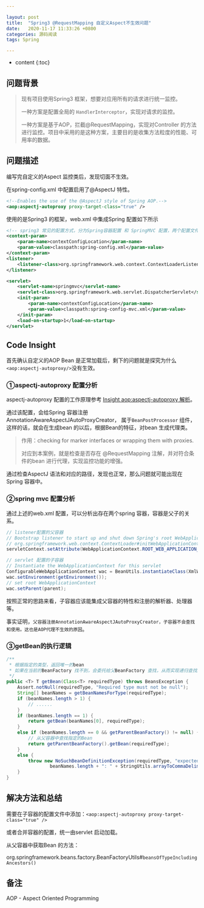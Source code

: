 ```yaml
---

layout: post
title:  "Spring3 @RequestMapping 自定义Aspect不生效问题"
date:   2020-11-17 11:33:26 +0800
categories: 源码阅读
tags: Spring

---
```

* content
{:toc}

## 问题背景

> 现有项目使用Spring3 框架，想要对应用所有的请求进行统一监控。
> 
> 一种方案是配置全局的 `HandlerInterceptor`，实现对请求的监控。
> 
> 一种方案是基于AOP，拦截@RequestMapping，实现对Controller 的方法进行监控。项目中采用的是这种方案，主要目的是收集方法粒度的性能、可用率的数据。

## 问题描述

编写完自定义的Aspect 监控类后，发现切面不生效。

在spring-config.xml 中配置启用了@AspectJ 特性。

```xml
<!--Enables the use of the @AspectJ style of Spring AOP.-->
<aop:aspectj-autoproxy proxy-target-class="true" />
```

使用的是Spring3 的框架，web.xml 中集成Spring 配置如下所示

```xml
<!-- spring3 常见的配置方式，分为Spring容器配置 和 SpringMVC 配置，两个配置文件中各自扫描对应的包路径 -->
<context-param>
    <param-name>contextConfigLocation</param-name>
    <param-value>classpath:spring-config.xml</param-value>
</context-param>
<listener>
    <listener-class>org.springframework.web.context.ContextLoaderListener</listener-class>
</listener>

<servlet>
    <servlet-name>springmvc</servlet-name>
    <servlet-class>org.springframework.web.servlet.DispatcherServlet</servlet-class>
    <init-param>
        <param-name>contextConfigLocation</param-name>
        <param-value>classpath:spring-config-mvc.xml</param-value>
    </init-param>
    <load-on-startup>1</load-on-startup>
</servlet>
```

## Code Insight

首先确认自定义的AOP Bean 是正常加载后，剩下的问题就是探究为什么`<aop:aspectj-autoproxy/>`没有生效。

### ①aspectj-autoproxy 配置分析

aspectj-autoproxy 配置的工作原理参考 [Insight aop:aspectj-autoproxy 解析](https://blog.csdn.net/tt50335971/article/details/52181724)。

通过该配置，会给Spring 容器注册AnnotationAwareAspectJAutoProxyCreator， 属于`BeanPostProcessor` 组件，这样的话，就会在生成bean 的以后，根据Bean的特征，对bean 生成代理类。

> 作用：checking for marker interfaces or wrapping them with proxies.
> 
> 对应到本案例，就是检查是否存在 @RequestMapping 注解，并对符合条件的bean 进行代理，实现监控功能的增强。

通过检查AspectJ 语法和对应的路径，发现也正常，那么问题就可能出现在Spring 容器中。

### ②spring mvc 配置分析

通过上述的web.xml 配置，可以分析出存在两个spring 容器，容器是父子的关系。

```java
// listener配置的父容器
// Bootstrap listener to start up and shut down Spring's root WebApplicationContext
// org.springframework.web.context.ContextLoader#initWebApplicationContext
servletContext.setAttribute(WebApplicationContext.ROOT_WEB_APPLICATION_CONTEXT_ATTRIBUTE, this.context);

// servlet 配置的子容器
// Instantiate the WebApplicationContext for this servlet
ConfigurableWebApplicationContext wac = BeanUtils.instantiateClass(XmlWebApplicationContext.class);
wac.setEnvironment(getEnvironment());
// set root WebApplicationContext
wac.setParent(parent);
```

按照正常的思路来看，子容器应该能集成父容器的特性和注册的解析器、处理器等。

事实证明，`父容器注册AnnotationAwareAspectJAutoProxyCreator，子容器不会查找和使用。这也是AOP代理不生效的原因`。

### ③getBean的执行逻辑

```java
/**
 * 根据指定的类型，返回唯一的bean
 * 如果在当前的BeanFactory 找不到，会委托给父BeanFactory 查找，从而实现递归查找的策略
 */
public <T> T getBean(Class<T> requiredType) throws BeansException {
    Assert.notNull(requiredType, "Required type must not be null");
    String[] beanNames = getBeanNamesForType(requiredType);
    if (beanNames.length > 1) {
        // ......
    }
    if (beanNames.length == 1) {
        return getBean(beanNames[0], requiredType);
    }
    else if (beanNames.length == 0 && getParentBeanFactory() != null) {
        // 从父容器中查找指定的Bean
        return getParentBeanFactory().getBean(requiredType);
    }
    else {
        throw new NoSuchBeanDefinitionException(requiredType, "expected single bean but found " +
                beanNames.length + ": " + StringUtils.arrayToCommaDelimitedString(beanNames));
    }
}
```

## 解决方法和总结

需要在子容器的配置文件中添加：`<aop:aspectj-autoproxy proxy-target-class="true" />`

或者合并容器的配置，统一由servlet 启动加载。

从父容器中获取Bean 的方法：

org.springframework.beans.factory.BeanFactoryUtils#`beansOfTypeIncludingAncestors()`

## 备注

AOP - Aspect Oriented Programming
